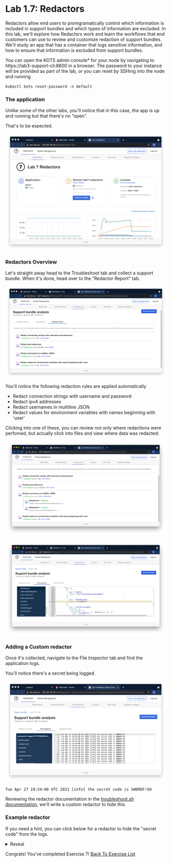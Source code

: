 Lab 1.7: Redactors
=========================================

Redactors allow end users to promgramatically control which information is included in support bundles and which types of information are excluded.
In this lab, we'll explore how Redactors work and learn the workflows that end customers can use to review and customize redaction of support bundles.
We'll study an app that has a container that logs sensitive information, and how to ensure that information is excluded from support bundles.

You can open the KOTS admin console* for your node by navigating to https://lab3-support-cli:8800 in a browser. The password to your instance will be provided as part of the lab, or you can reset by SSHing into the node and running

```shell
kubectl kots reset-password -n default
```

 
### The application

Unlike some of the other labs, you'll notice that in this case, the app is up and running but that there's no "open". 

That's to be expected.

![app-ready](./img/app-ready.png)


### Redactors Overview

Let's straight away head to the Troubleshoot tab and collect a support bundle.
When it's done, head over to the "Redactor Report" tab.

![Redactor Report](./img/redactor-report.png)

You'll notice the following redaction rules are applied automatically

* Redact connection strings with username and password
* Redact ipv4 addresses
* Redact usernames in multiline JSON
* Redact values for environment variables with names beginning with 'user'
  
Clicking into one of these, you can review not only where redactions were perfomed, but actually click into files
and view where data was redacted:

![pg-user](./img/pg-user.png)

![pg-user-2](./img/pg-user-2.png)



### Adding a Custom redactor

Once it's collected, navigate to the File Inspector tab and find the application logs.

You'll notice there's a secret being logged.

![logging-password](./img/logging-password.png)

```shell
Tue Apr 27 19:54:00 UTC 2021 [info] the secret code is SW0RDF!SH

```

Reviewing the redactor documentation in the [troubleshoot.sh documentation](https://troubleshoot.sh/docs/redact/redactors/), we'll write a custom redactor to hide this 

### Example redactor

If you need a hint, you can click below for a redactor to hide the "secret code" from the logs.

<details>
    <summary>Reveal</summary>

```yaml
TO DO -- a Redactor
```
</details>

Congrats! You've completed Exercise 7! [Back To Exercise List](https://github.com/replicatedhq/kots-field-labs/tree/main/labs)
